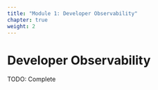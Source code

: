 ```yaml
---
title: "Module 1: Developer Observability"
chapter: true
weight: 2
---
```


# Developer Observability

TODO: Complete